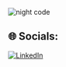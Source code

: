
![night code](https://github.com/sharmas07/sharmas07/assets/82169761/7603d09f-903f-4962-9226-875acd3ab84f)

## 🌐 Socials:
[![LinkedIn](https://img.shields.io/badge/LinkedIn-%230077B5.svg?logo=linkedin&logoColor=white)](https://linkedin.com/in/sharmas-vali) 

<!-- Proudly created with GPRM ( https://gprm.itsvg.in ) -->
